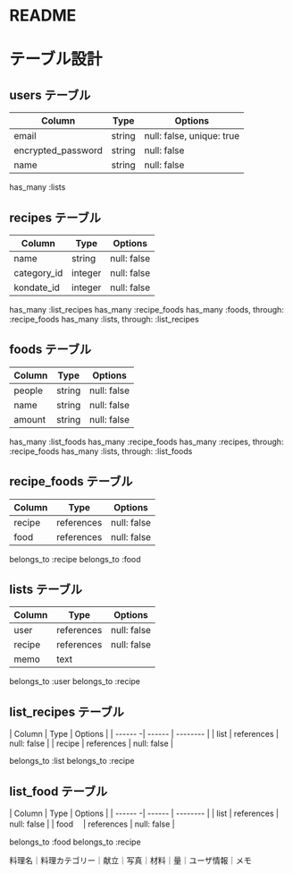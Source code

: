 # README

# テーブル設計

## users テーブル

| Column             | Type   | Options                   |
| -----------------  | ------ | --------                  |
| email              | string | null: false, unique: true |
| encrypted_password | string | null: false               |
| name               | string | null: false               |

has_many :lists

## recipes テーブル

| Column             | Type    | Options     |
| -----------------  | ------  | --------    |
| name               | string  | null: false |
| category_id        | integer | null: false |
| kondate_id         | integer | null: false |

has_many :list_recipes
has_many :recipe_foods
has_many :foods, through: :recipe_foods
has_many :lists, through: :list_recipes


## foods テーブル

| Column   | Type       | Options     |
| -------  | ------     | --------    |
| people   | string     | null: false |
| name     | string     | null: false |
| amount   | string     | null: false |

has_many :list_foods
has_many :recipe_foods
has_many :recipes, through: :recipe_foods
has_many :lists, through: :list_foods

## recipe_foods テーブル

| Column | Type       | Options     |
| -------| ------     | --------    |
| recipe | references | null: false |
| food   | references | null: false |

belongs_to :recipe
belongs_to :food


## lists テーブル

| Column | Type       | Options     |
| -------| ------     | --------    |
| user   | references | null: false |
| recipe   | references | null: false |
| memo   | text       |             |

belongs_to :user
belongs_to :recipe


## list_recipes テーブル

| Column  | Type       | Options     |
| ------ -| ------     | --------    |
| list    | references | null: false |
| recipe  | references | null: false |

belongs_to :list
belongs_to :recipe


## list_food テーブル

| Column  | Type       | Options     |
| ------ -| ------     | --------    |
| list    | references | null: false |
| food　  | references | null: false |

belongs_to :food
belongs_to :recipe


料理名｜料理カテゴリー｜献立｜写真｜材料｜量｜ユーザ情報｜メモ